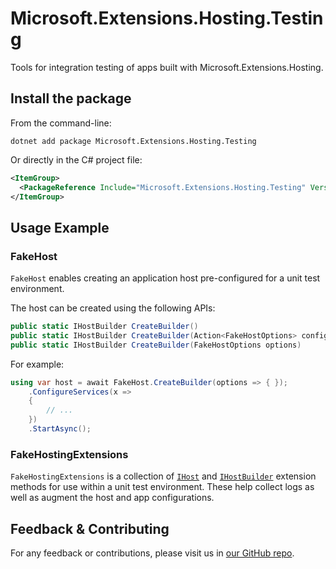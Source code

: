 # Microsoft.Extensions.Hosting.Testing

Tools for integration testing of apps built with Microsoft.Extensions.Hosting.

## Install the package

From the command-line:

```dotnetcli
dotnet add package Microsoft.Extensions.Hosting.Testing
```

Or directly in the C# project file:

```xml
<ItemGroup>
  <PackageReference Include="Microsoft.Extensions.Hosting.Testing" Version="[CURRENTVERSION]" />
</ItemGroup>
```

## Usage Example

### FakeHost

`FakeHost` enables creating an application host pre-configured for a unit test environment.

The host can be created using the following APIs:

```csharp
public static IHostBuilder CreateBuilder()
public static IHostBuilder CreateBuilder(Action<FakeHostOptions> configure)
public static IHostBuilder CreateBuilder(FakeHostOptions options)
```

For example:

```csharp
using var host = await FakeHost.CreateBuilder(options => { });
    .ConfigureServices(x =>
    {
        // ...
    })
    .StartAsync();
```

### FakeHostingExtensions

`FakeHostingExtensions` is a collection of [`IHost`](https://learn.microsoft.com/dotnet/api/microsoft.extensions.hosting.ihost) and [`IHostBuilder`](https://learn.microsoft.com/dotnet/api/microsoft.extensions.hosting.ihostbuilder) extension methods for use within a unit test environment. These help collect logs as well as augment the host and app configurations.

## Feedback & Contributing

For any feedback or contributions, please visit us in [our GitHub repo](https://github.com/dotnet/extensions).
